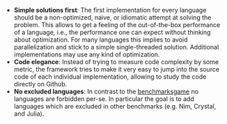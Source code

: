 
- **Simple solutions first**: The first implementation for every language should be a non-optimized, naive, or idiomatic attempt
  at solving the problem. This allows to get a feeling of the out-of-the-box performance of a language, i.e., the performance
  one can expect without thinking about optimization.
  For many languages this implies to avoid parallelization and stick to a simple single-threaded solution.
  Additional implementations may use any kind of optimization.
- **Code elegance**: Instead of trying to measure code complexity by some metric, the framework tries to make it very easy to jump into the source code
  of each individual implementation, allowing to study the code directly on Github.
- **No excluded languages**: In contrast to the [benchmarksgame](http://benchmarksgame.alioth.debian.org/play.html)
  no languages are forbidden per-se. In particular the goal is to add languages which are excluded in other benchmarks (e.g. Nim, Crystal, and Julia).

